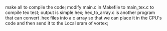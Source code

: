 make all to compile the code;
modify main.c in Makefile to main_tex.c to compile tex test;
output is simple.hex;
hex_to_array.c is another program that can convert .hex files into a c array
so that we can place it in the CPU's code and then send it to the Local sram of vortex;

